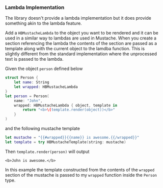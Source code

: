 ### Lambda Implementation

The library doesn't provide a lambda implementation but it does provide something akin to the lambda feature. 

Add a `HBMustacheLambda` to the object you want to be rendered and it can be used in a similar way to lambdas are used in Mustache. When you create a section referencing the lambda the contents of the section are passed as a template along with the current object to the lamdba function. This is slightly different from the standard implementation where the unprocessed text is passed to the lambda. 

Given the object `person` defined below
```swift
struct Person {
    let name: String
    let wrapped: HBMustacheLambda
}
let person = Person(
    name: "John", 
    wrapped: HBMustacheLambda { object, template in
        return "<b>\(template.render(object))</b>"
    }
)

```
and the following mustache template  
```swift
let mustache = "{{#wrapped}}{{name}} is awesome.{{/wrapped}}"
let template = try HBMustacheTemplate(string: mustache)
```
Then `template.render(person)` will output 
```
<b>John is awesome.</b>
```
In this example the template constructed from the contents of the `wrapped` section of the mustache is passed to my `wrapped` function inside the `Person` type.
